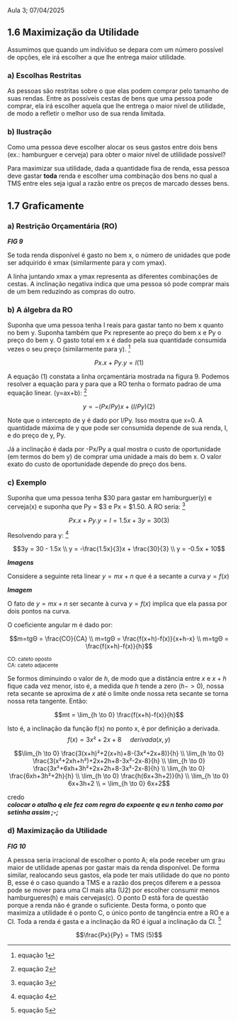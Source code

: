 Aula 3; 07/04/2025

## 1.6 Maximização da Utilidade
Assumimos que quando um indivíduo se depara com um número possível de opções, ele irá escolher a que lhe entrega maior utilidade.

### a) Escolhas Restritas
As pessoas são restritas sobre o que elas podem comprar pelo tamanho de suas rendas. Entre as possíveis cestas de bens que uma pessoa pode comprar, ela irá escolher aquela que lhe entrega o maior nível de utilidade, de modo a refletir o melhor uso de sua renda limitada.

### b) Ilustração
Como uma pessoa deve escolher alocar os seus gastos entre dois bens (ex.: hamburguer e cerveja) para obter o maior nível de utlilidade possível?

Para maximizar sua utilidade, dada a quantidade fixa de renda, essa pessoa deve gastar **toda** renda e escolher uma combinação dos bens no qual a TMS entre eles seja igual a razão entre os preços de marcado desses bens.

## 1.7 Graficamente
### a) Restrição Orçamentária (RO)

***FIG 9***

Se toda renda disponível é gasto no bem x, o número de unidades que pode ser adquirido é xmax (similarmente para y com ymax).

A linha juntando xmax a ymax representa as diferentes combinações de cestas. A inclinação negativa indica que uma pessoa só pode comprar mais de um bem reduzindo as compras do outro.

### b) A álgebra da RO
Suponha que uma pessoa tenha I reais para gastar tanto no bem x quanto no bem y. Suponha também que Px represente ao preço do bem x e Py o preço do bem y. O gasto total em x é dado pela sua quantidade consumida vezes o seu preço (similarmente para y). [^1]
```math
Px.x + Py.y = I (1)
```
A equação (1) constata a linha orçamentária mostrada na figura 9. Podemos resolver a equação para y para que a RO tenha o formato padrao de uma equação linear.
(y=ax+b): [^2]
```math
y=-(Px/Py)x+(I/Py) (2)
```
Note que o intercepto de y é dado por I/Py. Isso mostra que x=0. A quantidade máxima de y que pode ser consumida depende de sua renda, I, e do preço de y, Py.

Já a inclinação é dada por -Px/Py a qual mostra o custo de oportunidade (em termos do bem y) de comprar uma unidade a mais do bem x. O valor exato do custo de oportunidade depende do preço dos bens.

### c) Exemplo
Suponha que uma pessoa tenha $30 para gastar em hamburguer(y) e cerveja(x) e suponha que Py = $3 e Px = $1.50. A RO seria: [^3]

```math
Px.x + Py.y = I = 1.5x+3y=30 (3)
```
Resolvendo para y: [^4]

```math
3y = 30 - 1.5x
\\
y = -\frac{1.5x}{3}x + \frac{30}{3}
\\
y = -0.5x + 10
```

***Imagens***

Considere a seguinte reta linear $y=mx+n$ que é a secante a curva $y=f(x)$

***Imagem***

O fato de $y=mx+n$ ser secante à curva $y=f(x)$ implica que ela passa por dois pontos na curva.

O coeficiente angular m é dado por:
```math
m=tgΘ = \frac{CO}{CA}
\\
m=tgΘ = \frac{f(x+h)-f(x)}{x+h-x}
\\
m=tgΘ = \frac{f(x+h)-f(x)}{h}
```
<sup>CO: cateto oposto</sup><br>
<sup>CA: cateto adjacente</sup>

Se formos diminuindo o valor de $h$, de modo que a distância entre $x$ e $x+h$ fique cada vez menor, isto é, a medida que $h$ tende a zero ($h->0$), nossa reta secante se aproxima de $x$ até o limite onde nossa reta secante se torna nossa reta tangente. Então:
```math
mt = \lim_{h \to 0} \frac{f(x+h)-f(x)}{h}
```
Isto é, a inclinação da função f(x) no ponto x, é por definição a derivada.
$$f(x) = 3x² + 2x + 8 \ \ \ \ \ derivada(x,y)$$
```math
\lim_{h \to 0} \frac{3(x+h)²+2(x+h)+8-(3x²+2x+8)}{h}
\\
\lim_{h \to 0} \frac{3(x²+2xh+h²)+2x+2h+8-3x²-2x-8}{h}
\\
\lim_{h \to 0} \frac{3x²+6xh+3h²+2x+2h+8-3x²-2x-8}{h}
\\
\lim_{h \to 0} \frac{6xh+3h²+2h}{h}
\\
\lim_{h \to 0} \frac{h(6x+3h+2)}{h}
\\
\lim_{h \to 0} 6x+3h+2
\\
= \lim_{h \to 0} 6x+2
```
credo                                                         
***colocar o atalho q ele fez com regra do expoente q eu n tenho como por setinha assim ;-;***

### d) Maximização da Utilidade

***FIG 10***

A pessoa seria irracional de escolher o ponto A; ela pode receber um grau maior de utilidade apenas por gastar mais da renda disponível. De forma similar, realocando seus gastos, ela pode ter mais utilidade do que no ponto B, esse é o caso quando a TMS e a razão dos preços diferem e a pessoa pode se mover para uma CI mais alta (U2) por escolher consumir menos hamburgueres(h) e mais cervejas(c). O ponto D está fora de questão porque a renda não é grande o suficiente. Desta forma, o ponto que maximiza a utilidade é o ponto C, o único ponto de tangência entre a RO e a CI.
Toda a renda é gasta e a inclinação da RO é igual a inclinação da CI. [^5]
```math
\frac{Px}{Py} = TMS (5)
```

[^1]: equação 1
[^2]: equação 2
[^3]: equação 3
[^4]: equação 4
[^5]: equação 5